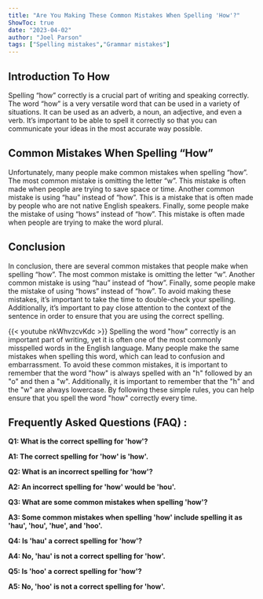 ```yaml
---
title: "Are You Making These Common Mistakes When Spelling 'How'?"
ShowToc: true 
date: "2023-04-02"
author: "Joel Parson" 
tags: ["Spelling mistakes","Grammar mistakes"]
---
```

## Introduction To How

Spelling “how” correctly is a crucial part of writing and speaking correctly. The word “how” is a very versatile word that can be used in a variety of situations. It can be used as an adverb, a noun, an adjective, and even a verb. It’s important to be able to spell it correctly so that you can communicate your ideas in the most accurate way possible. 

## Common Mistakes When Spelling “How”

Unfortunately, many people make common mistakes when spelling “how”. The most common mistake is omitting the letter “w”. This mistake is often made when people are trying to save space or time. Another common mistake is using “hau” instead of “how”. This is a mistake that is often made by people who are not native English speakers. Finally, some people make the mistake of using “hows” instead of “how”. This mistake is often made when people are trying to make the word plural. 

## Conclusion 

In conclusion, there are several common mistakes that people make when spelling “how”. The most common mistake is omitting the letter “w”. Another common mistake is using “hau” instead of “how”. Finally, some people make the mistake of using “hows” instead of “how”. To avoid making these mistakes, it’s important to take the time to double-check your spelling. Additionally, it’s important to pay close attention to the context of the sentence in order to ensure that you are using the correct spelling.

{{< youtube nkWhvzcvKdc >}} 
Spelling the word "how" correctly is an important part of writing, yet it is often one of the most commonly misspelled words in the English language. Many people make the same mistakes when spelling this word, which can lead to confusion and embarrassment. To avoid these common mistakes, it is important to remember that the word "how" is always spelled with an "h" followed by an "o" and then a "w". Additionally, it is important to remember that the "h" and the "w" are always lowercase. By following these simple rules, you can help ensure that you spell the word "how" correctly every time.

## Frequently Asked Questions (FAQ) :
**Q1: What is the correct spelling for 'how'?**

**A1: The correct spelling for 'how' is 'how'.**

**Q2: What is an incorrect spelling for 'how'?**

**A2: An incorrect spelling for 'how' would be 'hou'.**

**Q3: What are some common mistakes when spelling 'how'?**

**A3: Some common mistakes when spelling 'how' include spelling it as 'hau', 'hou', 'hue', and 'hoo'.**

**Q4: Is 'hau' a correct spelling for 'how'?**

**A4: No, 'hau' is not a correct spelling for 'how'.**

**Q5: Is 'hoo' a correct spelling for 'how'?**

**A5: No, 'hoo' is not a correct spelling for 'how'.**





